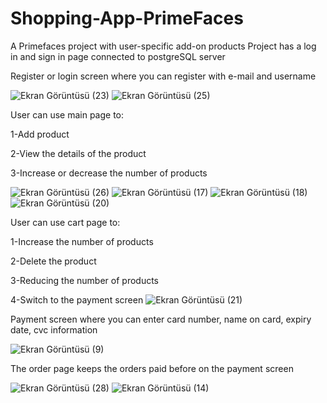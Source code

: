 # Shopping-App-PrimeFaces

A Primefaces project with user-specific add-on products
Project has a log in and sign in page connected to postgreSQL server

Register or login screen where you can register with e-mail and username

![Ekran Görüntüsü (23)](https://github.com/balkayunus7/Shopping-App-PrimeFaces/assets/98759759/8ec86951-43bd-4c93-839c-cecb03aaabe7)
![Ekran Görüntüsü (25)](https://github.com/balkayunus7/Shopping-App-PrimeFaces/assets/98759759/57c4b96d-b131-4ac6-bfb7-ff8ac2587614)

User can use main page to:

1-Add product

2-View the details of the product

3-Increase or decrease the number of products

![Ekran Görüntüsü (26)](https://github.com/balkayunus7/Shopping-App-PrimeFaces-PostgreSQL/assets/98759759/fdfb295d-25b8-4131-ab60-e4ce7eea79d7)
![Ekran Görüntüsü (17)](https://github.com/balkayunus7/Shopping-App-PrimeFaces/assets/98759759/1552b443-e0fe-4716-bdeb-405f0eeb95ba)
![Ekran Görüntüsü (18)](https://github.com/balkayunus7/Shopping-App-PrimeFaces/assets/98759759/149e48be-66a3-46b9-84cf-e2e7bf1a529f)
![Ekran Görüntüsü (20)](https://github.com/balkayunus7/Shopping-App-PrimeFaces/assets/98759759/dd38eaeb-26d8-462a-a4fc-964a41469dcc)


User can use cart page to:

1-Increase the number of products

2-Delete the product

3-Reducing the number of products

4-Switch to the payment screen
![Ekran Görüntüsü (21)](https://github.com/balkayunus7/Shopping-App-PrimeFaces/assets/98759759/b5e0743c-f613-4474-a6a5-9783be2d37b4)

Payment screen where you can enter card number, name on card, expiry date, cvc information

![Ekran Görüntüsü (9)](https://github.com/balkayunus7/Shopping-App-PrimeFaces/assets/98759759/a6389010-a70e-4dda-ab13-8141efb544f4)


The order page keeps the orders paid before on the payment screen

![Ekran Görüntüsü (28)](https://github.com/balkayunus7/Shopping-App-PrimeFaces-PostgreSQL/assets/98759759/4ebd1567-d4c7-4202-a9da-8fb791978964)
![Ekran Görüntüsü (14)](https://github.com/balkayunus7/Shopping-App-PrimeFaces/assets/98759759/8752119c-3a4e-4ba7-bf15-a81d3ed9b451)




